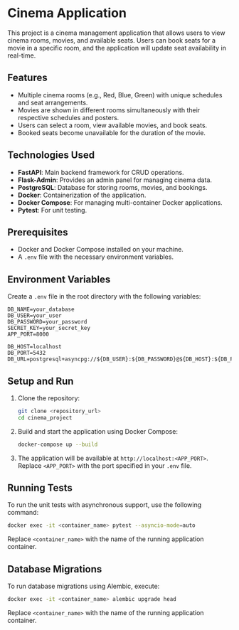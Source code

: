 
# Cinema Application

This project is a cinema management application that allows users to view cinema rooms, movies, and available seats. 
Users can book seats for a movie in a specific room, and the application will update seat availability in real-time.

## Features

- Multiple cinema rooms (e.g., Red, Blue, Green) with unique schedules and seat arrangements.
- Movies are shown in different rooms simultaneously with their respective schedules and posters.
- Users can select a room, view available movies, and book seats.
- Booked seats become unavailable for the duration of the movie.

## Technologies Used

- **FastAPI**: Main backend framework for CRUD operations.
- **Flask-Admin**: Provides an admin panel for managing cinema data.
- **PostgreSQL**: Database for storing rooms, movies, and bookings.
- **Docker**: Containerization of the application.
- **Docker Compose**: For managing multi-container Docker applications.
- **Pytest**: For unit testing.

## Prerequisites

- Docker and Docker Compose installed on your machine.
- A `.env` file with the necessary environment variables.

## Environment Variables

Create a `.env` file in the root directory with the following variables:

```env
DB_NAME=your_database
DB_USER=your_user
DB_PASSWORD=your_password
SECRET_KEY=your_secret_key
APP_PORT=8000

DB_HOST=localhost
DB_PORT=5432
DB_URL=postgresql+asyncpg://${DB_USER}:${DB_PASSWORD}@${DB_HOST}:${DB_PORT}/${DB_NAME}
```

## Setup and Run

1. Clone the repository:

   ```bash
   git clone <repository_url>
   cd cinema_project
   ```

2. Build and start the application using Docker Compose:

   ```bash
   docker-compose up --build
   ```

3. The application will be available at `http://localhost:<APP_PORT>`. Replace `<APP_PORT>` with the port specified in your `.env` file.

## Running Tests

To run the unit tests with asynchronous support, use the following command:

```bash
docker exec -it <container_name> pytest --asyncio-mode=auto
```

Replace `<container_name>` with the name of the running application container.

## Database Migrations

To run database migrations using Alembic, execute:

```bash
docker exec -it <container_name> alembic upgrade head
```

Replace `<container_name>` with the name of the running application container.